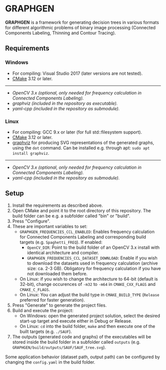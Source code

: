 # GRAPHGEN

<!--
Can be displayed only if the repo is public.
[![Documentation](https://codedocs.xyz/prittt/graphgen.svg)]()
-->

**GRAPHGEN** is a framework for generating decision trees in various formats for different algorithmic problems of binary image processing (Connected Components Labeling, Thinning and Contour Tracing). 


## Requirements
### Windows
* For compiling: Visual Studio 2017 (later versions are not tested).
* [CMake](https://cmake.org/) 3.12 or later.

---

* *OpenCV 3.x (optional, only needed for frequency calculation in Connected Components Labeling).*
* *graphviz (included in the repository as executable).*
* *yaml-cpp (included in the repository as submodule).*


### Linux
* For compiling: GCC 9.x or later (for full std::filesystem support).
* [CMake](https://cmake.org/) 3.12 or later.
* [graphviz](https://www.graphviz.org/download/) for producing SVG representations of the generated graphs, using the `dot` command. Can be installed e.g. through apt: `sudo apt install graphviz`.

---

* *OpenCV 3.x (optional, only needed for frequency calculation in Connected Components Labeling).*
* *yaml-cpp (included in the repository as submodule).*

## Setup
1) Install the requirements as described above.
2) Open CMake and point it to the root directory of this repository. The build folder can be e.g. a subfolder called "bin" or "build".
3) Press "Configure".
4) These are important variables to set:
    * `GRAPHGEN_FREQUENCIES_CCL_ENABLED`: Enables frequency calculation for Connected Components Labeling and corresponding build targets (e.g. `Spaghetti_FREQ`). If enabled:
        * `OpenCV_DIR`: Point to the build folder of an OpenCV 3.x install with identical architecture and compiler.
        * `GRAPHGEN_FREQUENCIES_CCL_DATASET_DOWNLOAD`: Enable if you wish to download the datasets used in frequency calculation (archive size: ca. 2-3 GB). Obligatory for frequency calculation if you have not downloaded them before.
    * On Linux: if you wish to change the architecture to 64-bit (default is 32-bit), change occurences of `-m32` to `-m64` in `CMAKE_CXX_FLAGS` and `CMAKE_C_FLAGS`.
    * On Linux: You can adjust the build type in `CMAKE_BUILD_TYPE` (`Release` preferred for faster generation).
5) Press "Generate" to generate the project files.
6) Build and execute the project: 
    * On Windows: open the generated project solution, select the desired start-up target and execute either in Debug or Release.
    * On Linux: `cd` into the build folder, `make` and then execute one of the built targets (e.g. `./SAUF`).
7) The outputs (generated code and graphs) of the executables will be stored inside the build folder in a subfolder called `outputs` (e.g. `GRAPHGEN/build/outputs/SAUF/SAUF_tree.svg`).

Some application behavior (dataset path, output path) can be configured by changing the `config.yaml` in the build folder.
